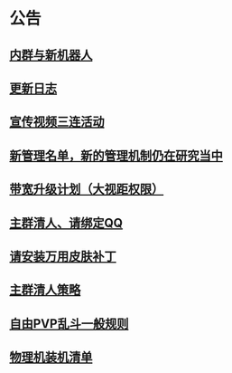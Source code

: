 
# 公告

## [内群与新机器人](./new-group)

## [更新日志](/logs/)

## [宣传视频三连活动](./san-lian/)

## [新管理名单，新的管理机制仍在研究当中](/admin)

## [带宽升级计划（大视距权限）](./network-upgrade.md)

## [主群清人、请绑定QQ](./kick-not-bind)

## [请安装万用皮肤补丁](./custom-skin-loader)

## [主群清人策略](./kick-strategy)

## [自由PVP乱斗一般规则](./pvp)

## [物理机装机清单](./parts-list)